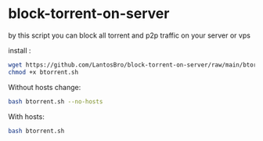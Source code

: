 # block-torrent-on-server
by this script you can block all torrent and p2p traffic on your server or vps 

install : 

```bash
wget https://github.com/LantosBro/block-torrent-on-server/raw/main/btorrent.sh
chmod +x btorrent.sh
```

Without hosts change:
```bash
bash btorrent.sh --no-hosts
```

With hosts:
```bash
bash btorrent.sh
```
